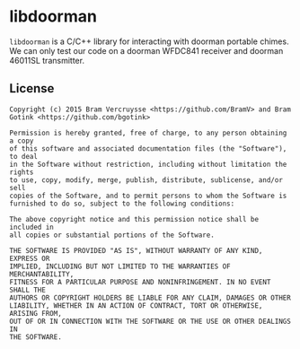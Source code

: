 # libdoorman

`libdoorman` is a C/C++ library for interacting with doorman portable chimes.
We can only test our code on a doorman WFDC841 receiver and doorman 46011SL
transmitter.

## License

```
Copyright (c) 2015 Bram Vercruysse <https://github.com/BramV> and Bram Gotink <https://github.com/bgotink>

Permission is hereby granted, free of charge, to any person obtaining a copy
of this software and associated documentation files (the "Software"), to deal
in the Software without restriction, including without limitation the rights
to use, copy, modify, merge, publish, distribute, sublicense, and/or sell
copies of the Software, and to permit persons to whom the Software is
furnished to do so, subject to the following conditions:

The above copyright notice and this permission notice shall be included in
all copies or substantial portions of the Software.

THE SOFTWARE IS PROVIDED "AS IS", WITHOUT WARRANTY OF ANY KIND, EXPRESS OR
IMPLIED, INCLUDING BUT NOT LIMITED TO THE WARRANTIES OF MERCHANTABILITY,
FITNESS FOR A PARTICULAR PURPOSE AND NONINFRINGEMENT. IN NO EVENT SHALL THE
AUTHORS OR COPYRIGHT HOLDERS BE LIABLE FOR ANY CLAIM, DAMAGES OR OTHER
LIABILITY, WHETHER IN AN ACTION OF CONTRACT, TORT OR OTHERWISE, ARISING FROM,
OUT OF OR IN CONNECTION WITH THE SOFTWARE OR THE USE OR OTHER DEALINGS IN
THE SOFTWARE.
```
